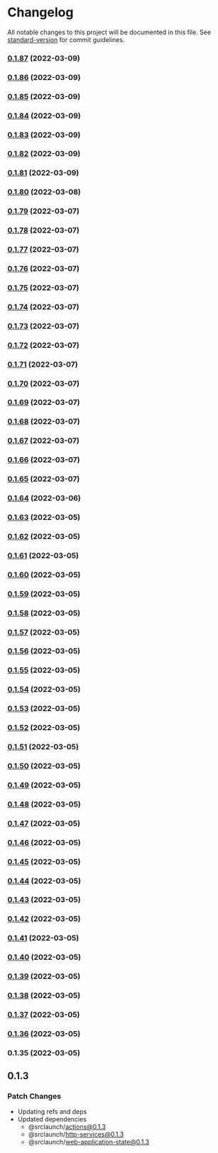 # Changelog

All notable changes to this project will be documented in this file. See [standard-version](https://github.com/conventional-changelog/standard-version) for commit guidelines.

### [0.1.87](https://github.com/srclaunch/ui/compare/v0.1.86...v0.1.87) (2022-03-09)

### [0.1.86](https://github.com/srclaunch/ui/compare/v0.1.85...v0.1.86) (2022-03-09)

### [0.1.85](https://github.com/srclaunch/ui/compare/v0.1.84...v0.1.85) (2022-03-09)

### [0.1.84](https://github.com/srclaunch/ui/compare/v0.1.83...v0.1.84) (2022-03-09)

### [0.1.83](https://github.com/srclaunch/ui/compare/v0.1.82...v0.1.83) (2022-03-09)

### [0.1.82](https://github.com/srclaunch/ui/compare/v0.1.81...v0.1.82) (2022-03-09)

### [0.1.81](https://github.com/srclaunch/ui/compare/v0.1.80...v0.1.81) (2022-03-09)

### [0.1.80](https://github.com/srclaunch/ui/compare/v0.1.79...v0.1.80) (2022-03-08)

### [0.1.79](https://github.com/srclaunch/ui/compare/v0.1.78...v0.1.79) (2022-03-07)

### [0.1.78](https://github.com/srclaunch/ui/compare/v0.1.77...v0.1.78) (2022-03-07)

### [0.1.77](https://github.com/srclaunch/ui/compare/v0.1.76...v0.1.77) (2022-03-07)

### [0.1.76](https://github.com/srclaunch/ui/compare/v0.1.75...v0.1.76) (2022-03-07)

### [0.1.75](https://github.com/srclaunch/ui/compare/v0.1.74...v0.1.75) (2022-03-07)

### [0.1.74](https://github.com/srclaunch/ui/compare/v0.1.73...v0.1.74) (2022-03-07)

### [0.1.73](https://github.com/srclaunch/ui/compare/v0.1.72...v0.1.73) (2022-03-07)

### [0.1.72](https://github.com/srclaunch/ui/compare/v0.1.71...v0.1.72) (2022-03-07)

### [0.1.71](https://github.com/srclaunch/ui/compare/v0.1.70...v0.1.71) (2022-03-07)

### [0.1.70](https://github.com/srclaunch/ui/compare/v0.1.69...v0.1.70) (2022-03-07)

### [0.1.69](https://github.com/srclaunch/ui/compare/v0.1.68...v0.1.69) (2022-03-07)

### [0.1.68](https://github.com/srclaunch/ui/compare/v0.1.67...v0.1.68) (2022-03-07)

### [0.1.67](https://github.com/srclaunch/ui/compare/v0.1.66...v0.1.67) (2022-03-07)

### [0.1.66](https://github.com/srclaunch/ui/compare/v0.1.65...v0.1.66) (2022-03-07)

### [0.1.65](https://github.com/srclaunch/ui/compare/v0.1.64...v0.1.65) (2022-03-07)

### [0.1.64](https://github.com/srclaunch/ui/compare/v0.1.63...v0.1.64) (2022-03-06)

### [0.1.63](https://github.com/srclaunch/ui/compare/v0.1.62...v0.1.63) (2022-03-05)

### [0.1.62](https://github.com/srclaunch/ui/compare/v0.1.61...v0.1.62) (2022-03-05)

### [0.1.61](https://github.com/srclaunch/ui/compare/v0.1.60...v0.1.61) (2022-03-05)

### [0.1.60](https://github.com/srclaunch/ui/compare/v0.1.59...v0.1.60) (2022-03-05)

### [0.1.59](https://github.com/srclaunch/ui/compare/v0.1.58...v0.1.59) (2022-03-05)

### [0.1.58](https://github.com/srclaunch/ui/compare/v0.1.57...v0.1.58) (2022-03-05)

### [0.1.57](https://github.com/srclaunch/ui/compare/v0.1.56...v0.1.57) (2022-03-05)

### [0.1.56](https://github.com/srclaunch/ui/compare/v0.1.55...v0.1.56) (2022-03-05)

### [0.1.55](https://github.com/srclaunch/ui/compare/v0.1.54...v0.1.55) (2022-03-05)

### [0.1.54](https://github.com/srclaunch/ui/compare/v0.1.53...v0.1.54) (2022-03-05)

### [0.1.53](https://github.com/srclaunch/ui/compare/v0.1.52...v0.1.53) (2022-03-05)

### [0.1.52](https://github.com/srclaunch/ui/compare/v0.1.51...v0.1.52) (2022-03-05)

### [0.1.51](https://github.com/srclaunch/ui/compare/v0.1.50...v0.1.51) (2022-03-05)

### [0.1.50](https://github.com/srclaunch/ui/compare/v0.1.49...v0.1.50) (2022-03-05)

### [0.1.49](https://github.com/srclaunch/ui/compare/v0.1.48...v0.1.49) (2022-03-05)

### [0.1.48](https://github.com/srclaunch/ui/compare/v0.1.47...v0.1.48) (2022-03-05)

### [0.1.47](https://github.com/srclaunch/ui/compare/v0.1.46...v0.1.47) (2022-03-05)

### [0.1.46](https://github.com/srclaunch/ui/compare/v0.1.45...v0.1.46) (2022-03-05)

### [0.1.45](https://github.com/srclaunch/ui/compare/v0.1.44...v0.1.45) (2022-03-05)

### [0.1.44](https://github.com/srclaunch/ui/compare/v0.1.43...v0.1.44) (2022-03-05)

### [0.1.43](https://github.com/srclaunch/ui/compare/v0.1.42...v0.1.43) (2022-03-05)

### [0.1.42](https://github.com/srclaunch/ui/compare/v0.1.41...v0.1.42) (2022-03-05)

### [0.1.41](https://github.com/srclaunch/ui/compare/v0.1.40...v0.1.41) (2022-03-05)

### [0.1.40](https://github.com/srclaunch/ui/compare/v0.1.39...v0.1.40) (2022-03-05)

### [0.1.39](https://github.com/srclaunch/ui/compare/v0.1.38...v0.1.39) (2022-03-05)

### [0.1.38](https://github.com/srclaunch/ui/compare/v0.1.37...v0.1.38) (2022-03-05)

### [0.1.37](https://github.com/srclaunch/ui/compare/v0.1.36...v0.1.37) (2022-03-05)

### [0.1.36](https://github.com/srclaunch/ui/compare/v0.1.35...v0.1.36) (2022-03-05)

### 0.1.35 (2022-03-05)

## 0.1.3

### Patch Changes

- Updating refs and deps
- Updated dependencies
  - @srclaunch/actions@0.1.3
  - @srclaunch/http-services@0.1.3
  - @srclaunch/web-application-state@0.1.3
